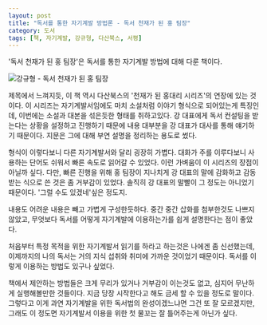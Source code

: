 ```yaml
---
layout: post
title: "독서를 통한 자기계발 방법론 - 독서 천재가 된 홍 팀장"
category: 도서
tags: [책, 자기계발, 강규형, 다산북스, 서평]
---
```


'독서 천재가 된 홍 팀장'은 독서를 통한 자기계발 방법에 대해 다룬 책이다.

![강규형 - 독서 천재가 된 홍 팀장](https://lh3.googleusercontent.com/-ecRV0P1L5L0/WSV-g1jB9sI/AAAAAAAAUEw/8YkamWOP3dwConLeL3ty8wvCQZmuScdKACE0/s360/reading-genius-hong-team-leader-book.jpg "독서를 이용한 자기계발법을 담았다.")

제목에서 느껴지듯, 이 책 역시 다산북스의 '천재가 된 홍대리 시리즈'의 연장에 있는 것이다.
이 시리즈는 자기계발서임에도 마치 소설처럼 이야기 형식으로 되어있는게 특징인데,
이번에는 소설과 대본을 섞은듯한 형태를 취하고있다.
강 대표에게 독서 컨설팅을 받는다는 상황을 설정하고 진행하기 때문에
내용 대부분을 강 대표가 대사를 통해 얘기하기 때문이다.
지문은 그에 대해 부연 설명을 정리하는 용도로 썼다.

형식이 이렇다보니 다른 자기계발서와 달리 굉장히 가볍다.
대화가 주를 이루다보니 사용하는 단어도 쉬워서 빠른 속도로 읽어갈 수 있었다.
이런 가벼움이 이 시리즈의 장점이 아닐까 싶다.
다만, 빠른 진행을 위해 홍 팀장이 지나치게 강 대표의 말에 감화하고 감동받는 식으로 쓴 것은 좀 거부감이 있었다.
솔직히 강 대표의 말빨이 그 정도는 아니었기 때문이다.
'그럴 수도 있겠네'싶은 정도지.

내용도 어려운 내용은 빼고 가볍게 구성한듯하다.
중간 중간 삽화를 첨부한것도 나쁘지 않았고,
무엇보다 독서를 어떻게 자기계발에 이용하는가를 쉽게 설명한다는 점이 좋았다.

처음부터 특정 목적을 위한 자기계발서 읽기를 하라고 하는것은 나에겐 좀 신선했는데,
이제까지의 나의 독서는 거의 지식 섭취와 취미에 가까운 것이었기 때문이다.
독서를 이렇게 이용하는 방법도 있구나 싶었다.

책에서 제안하는 방법들은 크게 무리가 있거나 거부감이 이는것도 없고,
심지어 무난하게 실행해볼만한 것들이다.
지금 당장 시작한다고 해도 금세 할 수 있을 정도로 말이다.
그렇다고 이게 과연 자기계발을 위한 독서법의 완성이겠느냐면 그건 또 잘 모르겠지만,
그래도 이 정도면 자기계발서 이용을 위한 첫 물꼬는 잘 틀어주는게 아닌가 싶다.
